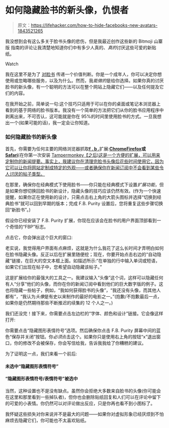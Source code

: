 # 如何隐藏脸书的新头像，仇恨者

> 原文：<https://lifehacker.com/how-to-hide-facebooks-new-avatars-1843521265>

我没想到会有这么多关于脸书头像的悲伤，但是我最近创作这些新的 Bitmoji 山寨版 指南的评论让我清楚地知道你们中有多少人真的、*真的*讨厌这些可爱的新贴纸。

Watch

我在这里不是为了 [对脸书](https://lifehacker.com/dont-delete-facebook-just-be-smarter-on-facebook-1823922407) 传递一个价值判断。你是一个成年人，你可以决定你想使用或忽略哪些服务，以及为什么。然而，我*能做的*是给你选择。如果你真的讨厌脸书的新头像，有一个聪明的方法可以在整个网站上隐藏它们——以及任何提及它们的内容。

在我开始之前，简单说一句:这个技巧只适用于可以在你的桌面或笔记本浏览器上看到的基于网络的脸书版本。我没有一个简单的方法把它们从你的脸书应用程序中剥离出来，不可否认，这可能就是你在 95%的时间里使用脸书的方式。一旦我想出一个(如果可能的话)，我一定会让你知道。

### 如何隐藏脸书的新头像

首先，你需要为任何主要的网络浏览器抓取[**f . b .**](https://www.fbpurity.com/)扩展:[**Chrome**](https://chrome.google.com/webstore/detail/nmkinhboiljjkhaknpaeaicmdjhagpep)[**Firefox**](https://www.fbpurity.com/fbpurity.TWNTFRO-WX.xpi)**或**[**Safari**](https://www.fbpurity.com/fbpurity.TWNTFRO.user.js)(在你第一次安装 [Tampermonkey【之后)这是一个方便的扩展，可以用来定制你的新闻提要。事实上，我建议你在清理完脸书头像后花些时间使用它，因为它可以让你将网站定制成特定的外观——或者确保你在新闻订阅中不会看到某些令人讨厌的帖子类型。](https://www.tampermonkey.net/)

在那里，确保你在经典模式下使用脸书——你只能在经典模式下设置*扩展功能*，但是如果你想切换回脸书的新设计，隐藏头像的技巧应该仍然有效。(作为一个快速提醒，如果你正在使用新的设计，只需点击右上角的大箭头图标并选择“切换到经典脸书”就可以回到早期的版本；完成 F.B. Purity 设置后，您将重复这些步骤切换回“新脸书”。)

假设你已经安装了 F.B. Purity 扩展，你现在应该会在脸书的用户界面顶部看到一个奇怪的“FBP”标志。

点击它，你会弹出这个巨大的窗口:

老实说，我觉得用户界面有点麻烦，这就是为什么我花了这么长时间才弄明白如何在脸书隐藏头像。反正以后在扩展里随便挖；现在，你要开始点击右边的“自动隐藏”链接，在巨大的空文本框上面。如描述所示:“在单独的行中输入单词或短语，如果它们出现在帖子中，您希望自动隐藏该帖子。”

这是扩展给你的最强大的工具之一。我建议输入“头像”这个词，这样可以隐藏任何有人“分享”他们的头像，而你在你的新闻订阅中看到他们的巨大数字版的例子。这也将隐藏一些帖子，例如，“我如何获得脸书的头像”，“我还没有头像，而其他人都有”，“我认为*头像*是有史以来制作的最好的电影之一。”(抱歉/不抱歉最后一点，如果你是仍然期待那些不断推迟的续集的 12 个人之一。)

我们还没完！接下来，你需要点击左边栏的“字体、颜色和设计”链接。它会像这样打开:

你需要点击“隐藏图形表情符号”选项。然后确保你点击 F.B. Purity 屏幕中间的蓝色“保存并关闭”按钮。你*必须*点击这个。如果你只是使用右上角的按钮“x”退出窗口，你的修改不会被保存，你会写信给我，告诉我我给了你糟糕的建议。

为了证明这一点，我们来看一个前后:

#### 未选中“隐藏图形表情符号”

#### **“隐藏图形表情符号/表情符号”被选中**

当然，这种设置也不是没有缺点。虽然你会拒绝大多数来自脸书的头像(你可能会在这里和那里看到一些掉队者)，但你也会删除贴纸回复和人们可以在评论中留下的可爱的小表情。你仍然可以对评论做出反应，只是你再也看不到小图标了。

我怀疑这些损失对你来说并不是最大的问题——如果你对虚拟形象已经厌烦到不怕麻烦去隐藏它们，你可能也不太喜欢贴纸。